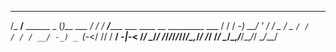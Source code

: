  ______              _           __  ______                                
/_  __/__ ______ _  (_)__  ___ _/ / /_  __/______ ___ ____ __ _________ ___
 / / / -_) __/  ' \/ / _ \/ _ `/ /   / / / __/ -_) _ `(_-</ // / __/ -_|_-<
/_/  \__/_/ /_/_/_/_/_//_/\_,_/_/   /_/ /_/  \__/\_,_/___/\_,_/_/  \__/___/
                                                                           

